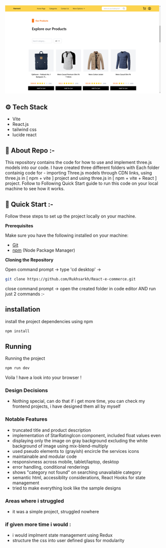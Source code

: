 <div align="center">
  <br />
      <img src="./public/banner.png" alt="Project Banner">
  <br />
</div>

## ⚙️ Tech Stack

- Vite
- React.js
- tailwind css
- lucide react

## 🚨 About Repo :-

This repository contains the code for how to use and implement three.js models into our code. I have created three different folders with Each folder containig code for - importing Three.js models through CDN links, using three.js in [ npm + vite ] project and using three.js in [ npm + vite + React ] project. Follow to Following Quick Start guide to run this code on your local machine to see how it works.

## 🤸 Quick Start :-

Follow these steps to set up the project locally on your machine.

**Prerequisites**

Make sure you have the following installed on your machine:

- [Git](https://git-scm.com/)
- [npm](https://www.npmjs.com/) (Node Package Manager)

**Cloning the Repository**

Open command prompt -> type 'cd desktop' ->

```bash
git clone https://github.com/Rukhsarkh/React-e-commerce.git
```

close command prompt -> open the created folder in code editor AND run just 2 commands :-

## installation

install the project dependencies using npm

```bash
npm install
```

## Running

Running the project

```bash
npm run dev
```

Voila ! have a look into your browser !

### Design Decisions

- Nothing special, can do that if i get more time, you can check my frontend projects, i have designed them all by myself

### Notable Features

- truncated title and product description
- implementation of StarRatingIcon component, included float values even
- displaying only the image on gray background excluding the white background of image using mix-blend-multiply
- used pseudo elements to (grayish) encircle the services icons
- maintainable and modular code
- responsivness across mobile, tablet/laptop, desktop
- error handling, conditional renderings
- shows "category not found" on searching unavailable category
- semantic html, accessiblity considerations, React Hooks for state management
- tried to make everything look like the sample designs

### Areas where i struggled

- it was a simple project, struggled nowhere

### if given more time i would :

- i would implment state management using Redux
- structure the css into user defined glass for modularity
